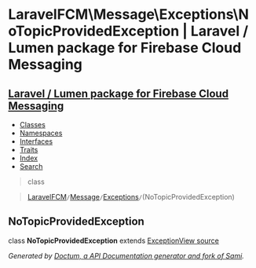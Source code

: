 # LaravelFCM\Message\Exceptions\NoTopicProvidedException | Laravel / Lumen package for Firebase Cloud Messaging    

## [Laravel / Lumen package for Firebase Cloud Messaging](../../../index.md)

- [Classes](../../../classes.md)
- [Namespaces](../../../namespaces.md)
- [Interfaces](../../../interfaces.md)
- [Traits](../../../traits.md)
- [Index](../../../doc-index.md)
- [Search](../../../search.md)

>class

>    [LaravelFCM](../../../LaravelFCM.md)` / `[Message](../../../LaravelFCM/Message.md)` / `[Exceptions](../../../LaravelFCM/Message/Exceptions.md)` / `(NoTopicProvidedException)
## NoTopicProvidedException

class **NoTopicProvidedException**        extends [Exception](https://www.php.net/Exception)[View source](https://github.com/code-lts/Laravel-FCM/blob/main/Message/Exceptions/NoTopicProvidedException.php)






_Generated by [Doctum, a API Documentation generator and fork of Sami](https://github.com/code-lts/doctum)._